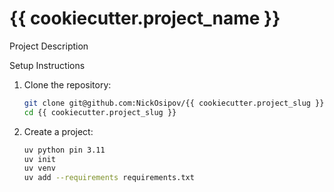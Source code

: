# {{ cookiecutter.project_name }}

Project Description

Setup Instructions
1. Clone the repository:
    ```bash
    git clone git@github.com:NickOsipov/{{ cookiecutter.project_slug }}.git
    cd {{ cookiecutter.project_slug }}
    ```
2. Create a project:
    ```bash
    uv python pin 3.11
    uv init
    uv venv
    uv add --requirements requirements.txt
    ```
